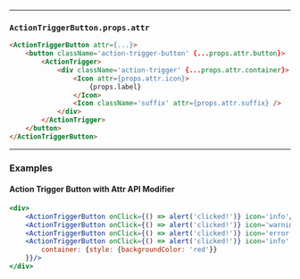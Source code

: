 ______________________________________________________________________________

### `ActionTriggerButton.props.attr`

```html
<ActionTriggerButton attr={...}>
    <button className='action-trigger-button' {...props.attr.button}>
        <ActionTrigger>
            <div className='action-trigger' {...props.attr.container}>
                <Icon attr={props.attr.icon}>
                    {props.label}
                </Icon>
                <Icon className='suffix' attr={props.attr.suffix} />
            </div>
        </ActionTrigger>
    </button>
</ActionTriggerButton>
```

______________________________________________________________________________

### Examples

#### Action Trigger Button with Attr API Modifier

```jsx
<div>
    <ActionTriggerButton onClick={() => alert('clicked!')} icon='info'/>
    <ActionTriggerButton onClick={() => alert('clicked!')} icon='warning' label='This is a label!'/>
    <ActionTriggerButton onClick={() => alert('clicked!')} icon='error' disabled label='This is a label!'/>
    <ActionTriggerButton onClick={() => alert('clicked!')} icon='info' attr={{
        container: {style: {backgroundColor: 'red'}}
    }}/>
</div>
```